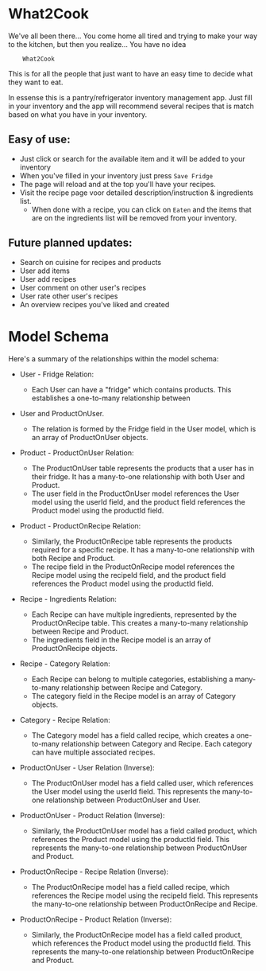 # What2Cook

We've all been there... You come home all tired and trying to make your way to the kitchen, but then you realize... You have no idea

        What2Cook

This is for all the people that just want to have an easy time to decide what they want to eat.

In essense this is a pantry/refrigerator inventory management app. Just fill in your inventory and the app will recommend several recipes that is match based on what you have in your inventory.

## Easy of use:

- Just click or search for the available item and it will be added to your inventory
- When you've filled in your inventory just press `Save Fridge`
- The page will reload and at the top you'll have your recipes.
- Visit the recipe page voor detailed description/instruction & ingredients list.
  - When done with a recipe, you can click on `Eaten` and the items that are on the ingredients list will be removed from your inventory.

## Future planned updates:

- Search on cuisine for recipes and products
- User add items
- User add recipes
- User comment on other user's recipes
- User rate other user's recipes
- An overview recipes you've liked and created

# Model Schema

Here's a summary of the relationships within the model schema:

- User - Fridge Relation:

  - Each User can have a "fridge" which contains products. This establishes a one-to-many relationship between

- User and ProductOnUser.

  - The relation is formed by the Fridge field in the User model, which is an array of ProductOnUser objects.

- Product - ProductOnUser Relation:

  - The ProductOnUser table represents the products that a user has in their fridge. It has a many-to-one relationship with both User and Product.
  - The user field in the ProductOnUser model references the User model using the userId field, and the product field references the Product model using the productId field.

- Product - ProductOnRecipe Relation:

  - Similarly, the ProductOnRecipe table represents the products required for a specific recipe. It has a many-to-one relationship with both Recipe and Product.
  - The recipe field in the ProductOnRecipe model references the Recipe model using the recipeId field, and the product field references the Product model using the productId field.

- Recipe - Ingredients Relation:

  - Each Recipe can have multiple ingredients, represented by the ProductOnRecipe table. This creates a many-to-many relationship between Recipe and Product.
  - The ingredients field in the Recipe model is an array of ProductOnRecipe objects.

- Recipe - Category Relation:

  - Each Recipe can belong to multiple categories, establishing a many-to-many relationship between Recipe and Category.
  - The category field in the Recipe model is an array of Category objects.

- Category - Recipe Relation:

  - The Category model has a field called recipe, which creates a one-to-many relationship between Category and Recipe. Each category can have multiple associated recipes.

- ProductOnUser - User Relation (Inverse):

  - The ProductOnUser model has a field called user, which references the User model using the userId field. This represents the many-to-one relationship between ProductOnUser and User.

- ProductOnUser - Product Relation (Inverse):

  - Similarly, the ProductOnUser model has a field called product, which references the Product model using the productId field. This represents the many-to-one relationship between ProductOnUser and Product.

- ProductOnRecipe - Recipe Relation (Inverse):

  - The ProductOnRecipe model has a field called recipe, which references the Recipe model using the recipeId field. This represents the many-to-one relationship between ProductOnRecipe and Recipe.

- ProductOnRecipe - Product Relation (Inverse):
  - Similarly, the ProductOnRecipe model has a field called product, which references the Product model using the productId field. This represents the many-to-one relationship between ProductOnRecipe and Product.
